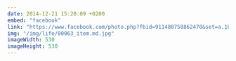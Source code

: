 ```yaml
---
date: 2014-12-21 15:20:09 +0200
embed: "facebook"
link: "https://www.facebook.com/photo.php?fbid=911480758862470&set=a.104335782910309.8361.100000016644208&type=3&theater"
img: "/img/life/00063_item.md.jpg"
imageWidth: 530
imageHeight: 530
---
```

